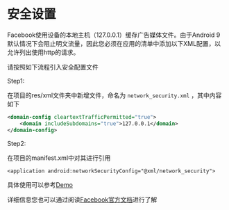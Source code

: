# 安全设置

Facebook使用设备的本地主机（127.0.0.1）缓存广告媒体文件。由于Android 9默认情况下会阻止明文流量，因此您必须在应用的清单中添加以下XML配置，以允许列出使用http的请求。

请按照如下流程引入安全配置文件

Step1:

在项目的res/xml文件夹中新增文件，命名为  `network_security.xml` ，其中内容如下

```xml
<domain-config cleartextTrafficPermitted="true">
	<domain includeSubdomains="true">127.0.0.1</domain>
</domain-config>
```
        
Step2:

在项目的manifest.xml中对其进行引用

```
<application android:networkSecurityConfig="@xml/network_security">
```

具体使用可以参考[Demo](https://github.com/Avid-ly/Avidly-Android-MSSDK-AndroidStudio/blob/master/app/src/main/AndroidManifest.xml "Demo")

详细信息您也可以通过阅读[Facebook官方文档](https://developers.facebook.com/docs/audience-network/android-network-security-config "Facebook官方文档")进行了解
